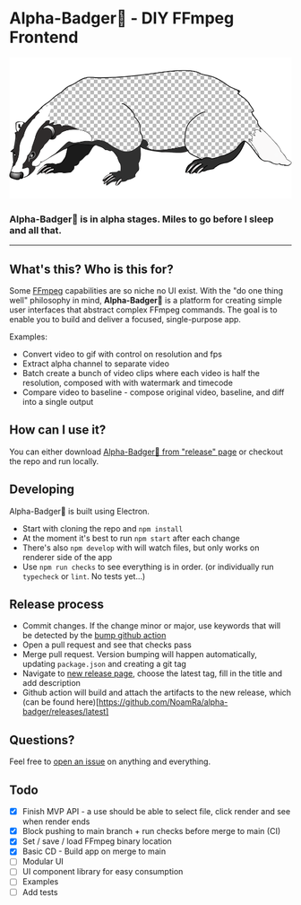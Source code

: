 # Alpha-Badger🦡 - DIY FFmpeg Frontend

[![Alpha-Badger Logo](brand/Alpha_Badger_logo_960x480.png)](https://github.com/NoamRa/alpha-badger#readme)

### **Alpha-Badger🦡** is in alpha stages. Miles to go before I sleep and all that.

---

## What's this? Who is this for?

Some [FFmpeg](https://ffmpeg.org/) capabilities are so niche no UI exist.
With the "do one thing well" philosophy in mind, **Alpha-Badger🦡** is a platform for creating simple user interfaces that abstract complex FFmpeg commands. 
The goal is to enable you to build and deliver a focused, single-purpose app.

Examples:

- Convert video to gif with control on resolution and fps
- Extract alpha channel to separate video
- Batch create a bunch of video clips where each video is half the resolution, composed with with watermark and timecode
- Compare video to baseline - compose original video, baseline, and diff into a single output

## How can I use it?

You can either download [Alpha-Badger🦡 from "release" page](https://github.com/NoamRa/alpha-badger/releases) or checkout the repo and run locally.

## Developing

Alpha-Badger🦡 is built using Electron.

- Start with cloning the repo and `npm install`
- At the moment it's best to run `npm start` after each change
- There's also `npm develop` with will watch files, but only works on renderer side of the app
- Use `npm run checks` to see everything is in order. (or individually run `typecheck` or `lint`. No tests yet...)

## Release process
* Commit changes. If the change minor or major, use keywords that will be detected by the [bump github action ](https://github.com/phips28/gh-action-bump-version#workflow)
* Open a pull request and see that checks pass
* Merge pull request. Version bumping will happen automatically, updating `package.json` and creating a git tag
* Navigate to [new release page](https://github.com/NoamRa/alpha-badger/releases/new), choose the latest tag, fill in the title and add description
* Github action will build and attach the artifacts to the new release, which (can be found here)[https://github.com/NoamRa/alpha-badger/releases/latest]

## Questions?

Feel free to [open an issue](https://github.com/NoamRa/alpha-badger/issues/new) on anything and everything.

## Todo

- [x] Finish MVP API - a use should be able to select file, click render and see when render ends
- [x] Block pushing to main branch + run checks before merge to main (CI)
- [x] Set / save / load FFmpeg binary location
- [x] Basic CD - Build app on merge to main
- [ ] Modular UI
- [ ] UI component library for easy consumption
- [ ] Examples
- [ ] Add tests

